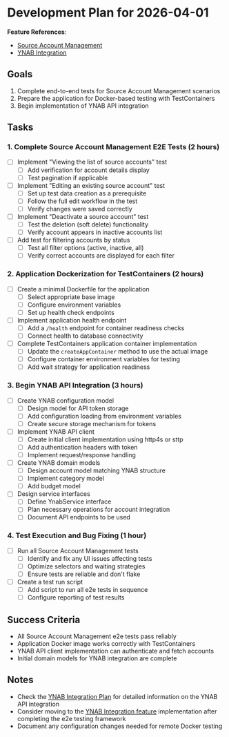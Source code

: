 # Development Plan for 2026-04-01

**Feature References**: 
- [Source Account Management](../ynab-importer/features/source_account_management.feature)
- [YNAB Integration](../ynab-importer/features/ynab_integration.feature)

## Goals

1. Complete end-to-end tests for Source Account Management scenarios
2. Prepare the application for Docker-based testing with TestContainers
3. Begin implementation of YNAB API integration

## Tasks

### 1. Complete Source Account Management E2E Tests (2 hours)

- [ ] Implement "Viewing the list of source accounts" test
  - [ ] Add verification for account details display
  - [ ] Test pagination if applicable

- [ ] Implement "Editing an existing source account" test
  - [ ] Set up test data creation as a prerequisite
  - [ ] Follow the full edit workflow in the test
  - [ ] Verify changes were saved correctly

- [ ] Implement "Deactivate a source account" test
  - [ ] Test the deletion (soft delete) functionality
  - [ ] Verify account appears in inactive accounts list

- [ ] Add test for filtering accounts by status
  - [ ] Test all filter options (active, inactive, all)
  - [ ] Verify correct accounts are displayed for each filter

### 2. Application Dockerization for TestContainers (2 hours)

- [ ] Create a minimal Dockerfile for the application
  - [ ] Select appropriate base image
  - [ ] Configure environment variables
  - [ ] Set up health check endpoints

- [ ] Implement application health endpoint
  - [ ] Add a `/health` endpoint for container readiness checks
  - [ ] Connect health to database connectivity

- [ ] Complete TestContainers application container implementation
  - [ ] Update the `createAppContainer` method to use the actual image
  - [ ] Configure container environment variables for testing
  - [ ] Add wait strategy for application readiness

### 3. Begin YNAB API Integration (3 hours)

- [ ] Create YNAB configuration model
  - [ ] Design model for API token storage
  - [ ] Add configuration loading from environment variables
  - [ ] Create secure storage mechanism for tokens

- [ ] Implement YNAB API client
  - [ ] Create initial client implementation using http4s or sttp
  - [ ] Add authentication headers with token
  - [ ] Implement request/response handling

- [ ] Create YNAB domain models
  - [ ] Design account model matching YNAB structure
  - [ ] Implement category model
  - [ ] Add budget model

- [ ] Design service interfaces
  - [ ] Define YnabService interface
  - [ ] Plan necessary operations for account integration
  - [ ] Document API endpoints to be used

### 4. Test Execution and Bug Fixing (1 hour)

- [ ] Run all Source Account Management tests
  - [ ] Identify and fix any UI issues affecting tests
  - [ ] Optimize selectors and waiting strategies
  - [ ] Ensure tests are reliable and don't flake

- [ ] Create a test run script
  - [ ] Add script to run all e2e tests in sequence
  - [ ] Configure reporting of test results

## Success Criteria

- All Source Account Management e2e tests pass reliably
- Application Docker image works correctly with TestContainers
- YNAB API client implementation can authenticate and fetch accounts
- Initial domain models for YNAB integration are complete

## Notes

- Check the [YNAB Integration Plan](ynab-integration-plan.md) for detailed information on the YNAB API integration
- Consider moving to the [YNAB Integration feature](../ynab-importer/features/ynab_integration.feature) implementation after completing the e2e testing framework
- Document any configuration changes needed for remote Docker testing